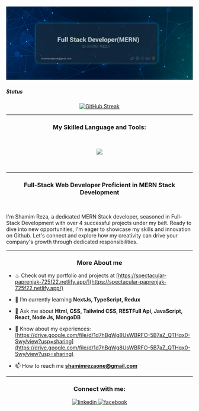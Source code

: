 
<p align="center">
  <a href="https://www.linkedin.com/in/shamim--reza/">
    <img src="https://raw.githubusercontent.com/Shamimreza82/Shamimreza82/main/2.jpg" alt="GitHub Streak" />
  </a>
</p>
 
 ##### Status
<p align="center">
  <a href="https://www.linkedin.com/in/shamim--reza/">
    <img src="https://github-readme-streak-stats.herokuapp.com?user=Shamimreza82" alt="GitHub Streak" />
  </a>
</p>
 
<hr/>

<h3 align="center">My Skilled Language and Tools:</h3>
</br>

<p align="center">
  <a href="https://skillicons.dev">
    <img src="https://skillicons.dev/icons?i=html,css,tailwind,bootstrap,javascript,react,nodejs,express,mongodb,git,vercel,firebase,vscode," />
  </a>
</p>

</br>
<hr/>

<h3 align="center">Full-Stack Web Developer Proficient in MERN Stack Development</h3>
<br/>
<p align="left">I'm Shamim Reza, a dedicated MERN Stack developer, seasoned in Full-Stack Development with over 4 successful projects under my belt. Ready to dive into new opportunities, I'm eager to showcase my skills and innovation on Github. Let's connect and explore how my creativity can drive your company's growth through dedicated responsibilities.</p>
<hr/>


<h3 align="center">More About me</h3>

- ♨ Check out my portfolio and projects at [https://spectacular-paprenjak-725f22.netlify.app/](https://spectacular-paprenjak-725f22.netlify.app/)

- 🌱 I’m currently learning **NextJs, TypeScript, Redux**

- 💬 Ask me about **Html, CSS, Tailwind CSS, RESTFull Api, JavaScript, React, Node Js, MongoDB**

- 📄 Know about my experiences: [https://drive.google.com/file/d/1d7hBgWg8UsWBRFO-5B7aZ_QTHqx0-Swy/view?usp=sharing](https://drive.google.com/file/d/1d7hBgWg8UsWBRFO-5B7aZ_QTHqx0-Swy/view?usp=sharing)


- 📫 How to reach me **shamimrezaone@gmail.com**
<hr/>

<h3 align="center">Connect with me:</h3>


<div align="center">

<a href="https://www.linkedin.com/in/shamim--reza/" target="_blank">
<img src=https://img.shields.io/badge/linkedin-%231E77B5.svg?&style=for-the-badge&logo=linkedin&logoColor=white alt=linkedin style="margin-bottom: 5px;" />
</a>
<a href="https://www.facebook.com/rezshamim67/" target="_blank">
<img src=https://img.shields.io/badge/facebook-%232E87FB.svg?&style=for-the-badge&logo=facebook&logoColor=white alt=facebook style="margin-bottom: 5px;" />
</a>  
</div>  





